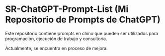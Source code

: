 # SR-ChatGPT-Prompt-List (Mi Repositorio de Prompts de ChatGPT)

Este repositorio contiene 
prompts en chino que pueden ser utilizados para programación, ejecución de trabajo y consultoría.

Actualmente, se encuentra en proceso de mejora.
